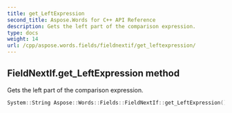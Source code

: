 ```yaml
---
title: get_LeftExpression
second_title: Aspose.Words for C++ API Reference
description: Gets the left part of the comparison expression.
type: docs
weight: 14
url: /cpp/aspose.words.fields/fieldnextif/get_leftexpression/
---
```

## FieldNextIf.get_LeftExpression method


Gets the left part of the comparison expression.

```cpp
System::String Aspose::Words::Fields::FieldNextIf::get_LeftExpression()
```

